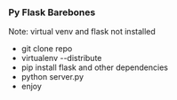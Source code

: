 <h3>Py Flask Barebones</h3>
<p> Note: virtual venv and flask not installed </p>
<ul>
	<li>git clone repo</li>
	<li>virtualenv --distribute</li>
	<li>pip install flask and other dependencies</li>
	<li>python server.py</li>
	<li>enjoy</li>
</ul>